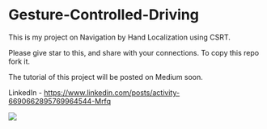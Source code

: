 # Gesture-Controlled-Driving

This is my project on Navigation by Hand Localization using CSRT.

Please give star to this, and share with your connections. To copy this repo fork it.

The tutorial of this project will be posted on Medium soon.

LinkedIn - https://www.linkedin.com/posts/activity-6690662895769964544-Mrfq

![](https://github.com/malraharsh/Gesture-Controlled-Driving/blob/master/Hand%20Gesture.png)
